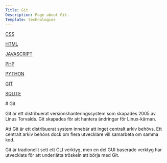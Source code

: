 ```yaml
---
Title: Git
Description: Page about Git.
Template: technologies
---
```

<div class="flexbox">

<div class="technology-sidebar">
<p><a href="%base_url%?technology/css">CSS</a></p>
<p><a href="%base_url%?technology/html">HTML</a></p>
<p><a href="%base_url%?technology/javascript">JAVASCRIPT</a></p>
<p><a href="%base_url%?technology/php">PHP</a></p>
<p><a href="%base_url%?technology/python">PYTHON</a></p>
<p><a href="%base_url%?technology/git">GIT</a></p>
<p><a href="%base_url%?technology/sqlite">SQLITE</a></p>
</div>

<div class="technology-content">
# Git

Git är ett distribuerat versionshanteringssystem som skapades 2005 av Linus Torvalds. Git skapades för att hantera ändringar för Linux-kärnan.

Att Git är ett distribuerat system innebär att inget centralt arkiv behövs. Ett centralt arkiv behövs dock om flera utvecklare vill samarbeta om samma kod.

Git är tradionellt sett ett CLI verktyg, men en del GUI baserade verktyg har utvecklats för att underlätta tröskeln att börja med Git.
</div>

</div>
